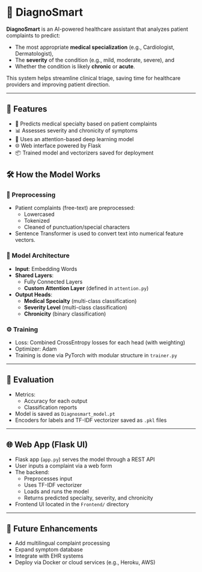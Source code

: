 # 🧠 DiagnoSmart

**DiagnoSmart** is an AI-powered healthcare assistant that analyzes patient complaints to predict:
- The most appropriate **medical specialization** (e.g., Cardiologist, Dermatologist),
- The **severity** of the condition (e.g., mild, moderate, severe), and
- Whether the condition is likely **chronic** or **acute**.

This system helps streamline clinical triage, saving time for healthcare providers and improving patient direction.

---

## 🚀 Features

- 🏥 Predicts medical specialty based on patient complaints
- 📊 Assesses severity and chronicity of symptoms
- 🤖 Uses an attention-based deep learning model
- 🌐 Web interface powered by Flask
- 📦 Trained model and vectorizers saved for deployment

## 🛠️ How the Model Works

### 🔄 Preprocessing

- Patient complaints (free-text) are preprocessed:
  - Lowercased
  - Tokenized
  - Cleaned of punctuation/special characters
- Sentence Transformer is used to convert text into numerical feature vectors.

### 🧠 Model Architecture

- **Input**: Embedding Words
- **Shared Layers**:
  - Fully Connected Layers
  - **Custom Attention Layer** (defined in `attention.py`)
- **Output Heads**:
  - **Medical Specialty** (multi-class classification)
  - **Severity Level** (multi-class classification)
  - **Chronicity** (binary classification)

### ⚙️ Training

- Loss: Combined CrossEntropy losses for each head (with weighting)
- Optimizer: Adam
- Training is done via PyTorch with modular structure in `trainer.py`

---

## 🧪 Evaluation

- Metrics:
  - Accuracy for each output
  - Classification reports
- Model is saved as `Diagnosmart_model.pt`
- Encoders for labels and TF-IDF vectorizer saved as `.pkl` files

---

## 🌐 Web App (Flask UI)

- Flask app (`app.py`) serves the model through a REST API
- User inputs a complaint via a web form
- The backend:
  - Preprocesses input
  - Uses TF-IDF vectorizer
  - Loads and runs the model
  - Returns predicted specialty, severity, and chronicity
- Frontend UI located in the `Frontend/` directory

---

## 📌 Future Enhancements

- Add multilingual complaint processing
- Expand symptom database
- Integrate with EHR systems
- Deploy via Docker or cloud services (e.g., Heroku, AWS)         



